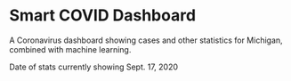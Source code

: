 # Smart COVID Dashboard

A Coronavirus dashboard showing cases and other statistics for Michigan, combined with machine learning.

Date of stats currently showing Sept. 17, 2020
